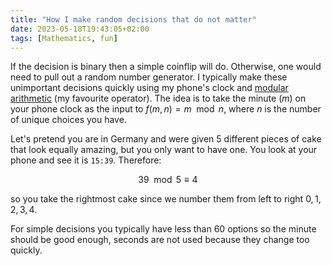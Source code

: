 ```yaml
---
title: "How I make random decisions that do not matter"
date: 2023-05-18T19:43:05+02:00
tags: [Mathematics, fun]
---
```


If the decision is binary then a simple coinflip will do. Otherwise, one would need to pull out a random number generator. I typically make these unimportant decisions quickly using my phone's clock and [modular arithmetic](https://en.wikipedia.org/wiki/Modular_arithmetic) (my favourite operator). The idea is to take the minute ($m$) on your phone clock as the input to $f(m, n) = m \mod n$, where $n$ is the number of unique choices you have.

Let's pretend you are in Germany and were given 5 different pieces of cake that look equally amazing, but you only want to have one. You look at your phone and see it is `15:39`. Therefore:

$$39 \mod 5 \equiv 4$$

so you take the rightmost cake since we number them from left to right $0, 1, 2, 3, 4$.

For simple decisions you typically have less than 60 options so the minute should be good enough, seconds are not used because they change too quickly.
